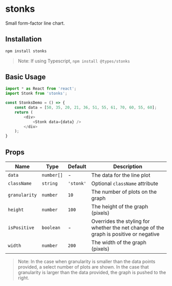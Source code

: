 # stonks

Small form-factor line chart.

## Installation

```bash
npm install stonks
```

> Note: If using Typescript, `npm install @types/stonks`

## Basic Usage

```javascript
import * as React from 'react';
import Stonk from 'stonks';

const StonksDemo = () => {
    const data = [50, 35, 20, 21, 36, 51, 55, 61, 70, 60, 55, 60];
    return (
        <div>
            <Stonk data={data} />
        </div>
    );
}
```

## Props

|Name|Type|Default|Description
|----|----|-------|-----------
|`data`|`number[]`|- |The data for the line plot
|`className`|`string`|`'stonk'`|Optional `className` attribute
|`granularity`|`number`|`10`|The number of plots on the graph
|`height`|`number`|`100`|The height of the graph (pixels)
|`isPositive`|`boolean`|-|Overrides the styling for whether the net change of the graph is positive or negative
|`width`|`number`|`200`|The width of the graph (pixels)

>Note: In the case when granularity is smaller than the data points provided, a select number of plots are shown. In the case that granularity is larger than the data provided, the graph is pushed to the right.

